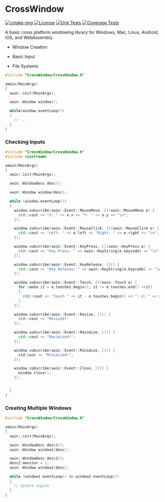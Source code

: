 # CrossWindow

[![cmake-img]][cmake-url]
[![License][license-img]][license-url]
[![Unit Tests][travis-img]][travis-url]
[![Coverage Tests][codecov-img]][codecov-url]

A basic cross platform windowing library for Windows, Mac, Linux, Android, iOS, and WebAssembly.

- Window Creation

- Basic Input

- File Systems

```cpp
#include "CrossWindow/CrossWindow.h"

xmain(MainArgs)
{
  xwin::init(MainArgs);

  xwin::Window window();

  while(window.eventLoop())
  {
    // ...
  }
}
```

### Checking Inputs

```cpp
#include "CrossWindow/CrossWindow.h"
#include <iostream>

xmain(MainArgs)
{
  xwin::init(MainArgs);

  xwin::WindowDesc desc();

  xwin::Window window(desc);

  while (window.eventLoop())
  {
    window.subscribe(xwin::Event::MouseMove, [](xwin::MouseMove e) {
      std::cout << "X: " << e.x << "Y: " << e.y << "\n";
    });

    window.subscribe(xwin::Event::MouseClick, [](xwin::MouseClick e) {
      std::cout << "Left: " << e.left << "Right: " << e.right << "\n";
    });

    window.subscribe(xwin::Event::KeyPress, [](xwin::KeyPress e) {
      std::cout << "Key Press: " << xwin::KeyString[e.keycode] << "\n";
    });

    window.subscribe(xwin::Event::KeyRelease, []() {
      std::cout << "Key Release: " << xwin::KeyString[e.keycode] << "\n";
    });

    window.subscribe(xwin::Event::Touch, [](xwin::Touch e) {
      for (auto it = e.touches.begin(); it != e.touches.end() ++it)
      {
        std::cout << "Touch " << it - e.touches.begin() << ": X: " << it->x << " Y: " << it-> y<< "\n";
      }
    });

    window.subscribe(xwin::Event::Resize, []() {
      std::cout << "Resized!"
    });

    window.subscribe(xwin::Event::Maximize, []() {
      std::cout << "Maximized!";
    });

    window.subscribe(xwin::Event::Minimize, []() {
      std:cout << "Minimized!";
    });

    window.subscribe(xwin::Event::Close, []() {
      window.close();
    });


  }
}
```

### Creating Multiple Windows

```cpp
#include "CrossWindow/CrossWindow.h"

xmain(MainArgs)
{
  xwin::init(MainArgs);

  xwin::WindowDesc desc1();
  xwin::Window window1(desc);

  xwin::WindowDesc desc2();
  desc2.monitor = 1;
  xwin::Window window2(desc);

  while (window1.eventLoop() && window2.eventLoop())
  {
    // Update engine
  }
}
```

[cmake-img]: https://img.shields.io/badge/cmake-3.9-1f9948.svg?style=flat-square
[cmake-url]: https://cmake.org/
[license-img]: https://img.shields.io/:license-©-blue.svg?style=flat-square
[license-url]: https://opensource.org/licenses/MIT
[travis-img]: https://img.shields.io/travis/alaingalvan/crosswindow.svg?style=flat-square
[travis-url]: https://travis-ci.org/alaingalvan/crosswindow
[codecov-img]:https://img.shields.io/codecov/c/github/alaingalvan/crosswindow.svg?style=flat-square
[codecov-url]: https://codecov.io/gh/alaingalvan/crosswindow